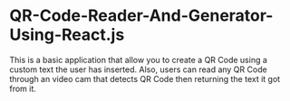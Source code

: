 # QR-Code-Reader-And-Generator-Using-React.js
This is a basic application that allow you to create a QR Code using a custom text the user has inserted. Also, users can read any QR Code through an video cam that detects QR Code then returning the text it got from it.

